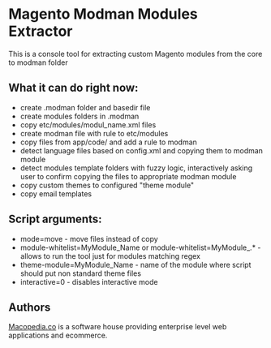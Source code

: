 # Magento Modman Modules Extractor

This is a console tool for extracting custom Magento modules from the core to modman folder

## What it can do right now:
 
 - create .modman folder and basedir file
 - create modules folders in .modman
 - copy etc/modules/modul_name.xml files
 - create modman file with rule to etc/modules
 - copy files from app/code/ and add a rule to modman
 - detect language files based on config.xml and copying them to modman module
 - detect modules template folders with fuzzy logic, interactively asking user to confirm copying the files to appropriate modman module
 - copy custom themes to configured "theme module"
 - copy email templates
 
## Script arguments:
 
 - mode=move - move files instead of copy
 - module-whitelist=MyModule_Name or module-whitelist=MyModule_.* - allows to run the tool just for modules matching regex
 - theme-module=MyModule_Name - name of the module where script should put non standard theme files
 - interactive=0 - disables interactive mode

## Authors

[Macopedia.co](http://macopedia.co/en) is a software house providing enterprise level web applications and ecommerce.

